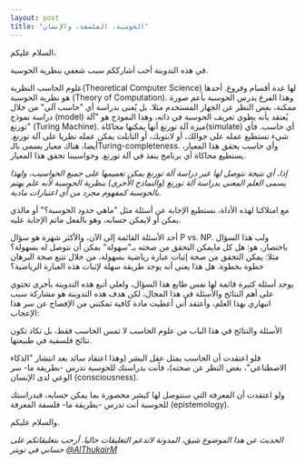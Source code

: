 ```yaml
---
layout: post
title: "الحوسبة، الفلسفة، والإنسان" 
---
```


السلام عليكم،

في هذه التدوينة أحب أشارككم سبب شغفي بنظرية الحوسبة.

علوم الحاسب النظرية(Theoretical Computer Science) لها عدة أقسام وفروع. أحدها هو نظرية الحوسبة (Theory of Computation). وهذا الفرع يدرس الحوسبة بأعم صورة ممكنة، بغض النظر عن الجهاز المستخدم مثلا. بل يُعنى بدراسة أي "حاسب آلي" من خلال دراسة نموذج (model) يُعتقد بأنه يطوي تعريف الحوسبة في ذاته، وهذا النموذج هو "آلة تورنغ" (Turing Machine). ميزة آلة تورنغ أنها يمكنها محاكاة(simulate) أي حاسب. فأي شيء تستطيع عمله على جوالك، أو لابتوبك، أو التابلت يمكن عمله نظريا على آلة تورنغ. أيضا، هناك معيار يسمى بالـTuring-completeness. وأي حاسب يحقق هذا المعيار، يستطيع محاكاة أي برنامج ينفذ في آلة تورنغ. وحواسيبنا تحقق هذا المعيار.

*إذا، أي نتيجة نتوصل لها عبر دراسة آلة تورنغ يمكن تعميمها على جميع الحواسيب، ولهذا يسمى العلم المعني بدراسة آلة تورنغ (والنماذج الأخرى) بنظرية الحوسبة لأنه علم يهتم بالحوسبة كمفهوم مجرد من أي اعتبارات مادية.*

مع امتلاكنا لهذه الأداة، نستطيع الإجابة عن أسئلة مثل "ماهي حدود الحوسبة؟" أو مالذي يمكن أو لايمكن حسابه، وهو بالفعل ماتم الإجابة عليه.

أحد الأسئلة القائمة إلى الآن، والأكثر شهرة هو سؤال P vs. NP. ولب هذا السؤال باختصار، هو: هل كل مايمكن التحقق من صحته بـ"سهولة" يمكن أن نتوصل له بسهولة؟
مثلا: يمكن التحقق من صحة إثبات عبارة رياضية بسهولة، من خلال تتبع صحة البرهان خطوة بخطوة. هل هذا يعني أنه يوجد طريقة سهلة لإثبات هذه العبارة الرياضية؟

 يوجد أسئلة كثيرة قائمة لها نفس طابع هذا السؤال، ولعلي أتبع هذه التدوينة بأخرى تحتوي على أهم النتائج والأسئلة في هذا المجال، لكن هدف هذه التدوينة هو مشاركة سبب انبهاري بهذا العلم، وأعتقد أني أعطيت مادة كافية تمكنني من الإفصاح عن سر هذا الإعجاب:

الأسئلة والنتائج في هذا الباب من علوم الحاسب لا تمس الحاسب فقط، بل تكاد تكون نتائج فلسفية في طبيعتها.

فلو اعتقدت أن الحاسب يمثل عقل البشر (وهذا اعتقاد سائد بعد انتشار "الذكاء الاصطناعي"، بغض النظر عن صحته)، فأنت بدراستك للحوسبة تدرس -بطريقة ما- سر الوعي لدى الإنسان (consciousness).

ولو اعتقدت أن المعرفة التي سنتوصل لها كبشر محصورة بما يمكن حسابه، فبدراستك للحوسبة أنت تدرس -بطريقة ما- فلسفة المعرفة (epistemology).

والسلام عليكم.

*الحديث عن هذا الموضوع شيق، المدونة لاتدعم التعليقات حاليا. أرحب بتعليقاتكم على حسابي في تويتر [@AlThukairM](https://www.twitter.com/AlThukairM)*